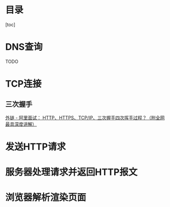 # 目录

[toc]

# DNS查询

TODO

# TCP连接

## 三次握手

[外链 - 阿里面试： HTTP、HTTPS、TCP/IP、三次握手四次挥手过程？（附全网最具深度讲解）
](https://zhuanlan.zhihu.com/p/103000747)

# 发送HTTP请求

# 服务器处理请求并返回HTTP报文

# 浏览器解析渲染页面